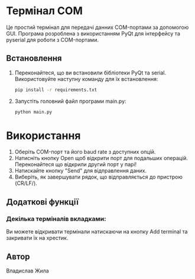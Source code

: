 # Термінал COM

Це простий термінал для передачі данних COM-портами за допомогою GUI. Програма розроблена з використанням PyQt для інтерфейсу та pyserial для роботи з COM-портами.

## Встановлення

1. Переконайтеся, що ви встановили бібліотеки PyQt та serial. Використовуйте наступну команду для їх встановлення:

   ```bash
   pip install -r requirements.txt
   ```
2. Запустіть головний файл програми main.py:
   ```bash
   python main.py
   ```

# Використання
1. Оберіть COM-порт та його baud rate з доступних опцій.
2. Натисніть кнопку Open щоб відкрити порт для подальших операцій. Переконайтеся що відкрили другий порт у парі!
3. Натискайте кнопку "Send" для відправлення даних.
4. Виберіть, як завершувати рядок, що відправляється до пристрою (CR/LF/).

## Додаткові функції
### Декілька терміналів вкладками: 
Ви можете відкривати термінали натискаючи на кнопку Add terminal та закривати їх на хрестик.

## Автор
Владислав Жила
